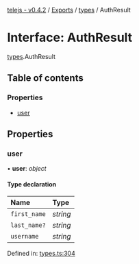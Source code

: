 [telejs - v0.4.2](../README.md) / [Exports](../modules.md) / [types](../modules/types.md) / AuthResult

# Interface: AuthResult

[types](../modules/types.md).AuthResult

## Table of contents

### Properties

- [user](types.authresult.md#user)

## Properties

### user

• **user**: *object*

#### Type declaration

| Name | Type |
| :------ | :------ |
| `first_name` | *string* |
| `last_name?` | *string* |
| `username` | *string* |

Defined in: [types.ts:304](https://github.com/telejs/telejs/blob/64a8dcf/src/types.ts#L304)
